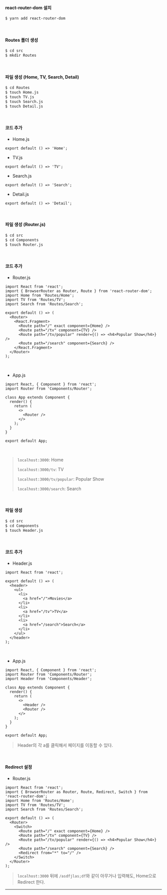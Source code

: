 #### react-router-dom 설치

```bash
$ yarn add react-router-dom
```

<br>

#### Routes 폴더 생성

```bash
$ cd src
$ mkdir Routes
```

<br>

#### 파일 생성 (Home, TV, Search, Detail)

```bash
$ cd Routes
$ touch Home.js
$ touch TV.js
$ touch Search.js
$ touch Detail.js
```

<br>

#### 코드 추가

- Home.js

```react
export default () => 'Home';
```

- TV.js

```react
export default () => 'TV';
```

- Search.js

```react
export default () => 'Search';
```

- Detail.js

```react
export default () => 'Detail';
```

<br>

#### 파일 생성 (Router.js)

```bash
$ cd src
$ cd Components
$ touch Router.js
```

<br>

#### 코드 추가

- Router.js

```react
import React from 'react';
import { BrowserRouter as Router, Route } from 'react-router-dom';
import Home from 'Routes/Home';
import TV from 'Routes/TV';
import Search from 'Routes/Search';

export default () => (
  <Router>
    <React.Fragment>
      <Route path="/" exact component={Home} />
      <Route path="/tv" component={TV} />
      <Route path="/tv/popular" render={() => <h4>Popular Show</h4>} />
      <Route path="/search" component={Search} />
    </React.Fragment>
  </Router>
);
```

<br>

- App.js

```react
import React, { Component } from 'react';
import Router from 'Components/Router';

class App extends Component {
  render() {
    return (
      <>
        <Router />
      </>
    );
  }
}

export default App;
```

<br>

> `localhost:3000`: Home
>
> `localhost:3000/tv`: TV
>
> `localhost:3000/tv/popular`: Popular Show
>
> `localhost:3000/search`: Search

<br>

#### 파일 생성

```bash
$ cd src
$ cd Components
$ touch Header.js
```

<br>

#### 코드 추가

- Header.js

```react
import React from 'react';

export default () => (
  <header>
    <ul>
      <li>
        <a href="/">Movies</a>
      </li>
      <li>
        <a href="/tv">TV</a>
      </li>
      <li>
        <a href="/search">Search</a>
      </li>
    </ul>
  </header>
);
```

<br>

- App.js

```react
import React, { Component } from 'react';
import Router from 'Components/Router';
import Header from 'Components/Header';

class App extends Component {
  render() {
    return (
      <>
        <Header />
        <Router />
      </>
    );
  }
}

export default App;
```

> Header의 각 a를 클릭해서 페이지를 이동할 수 있다.

<br>

#### Redirect 설정

- Router.js

```react
import React from 'react';
import { BrowserRouter as Router, Route, Redirect, Switch } from 'react-router-dom';
import Home from 'Routes/Home';
import TV from 'Routes/TV';
import Search from 'Routes/Search';

export default () => (
  <Router>
    <Switch>
      <Route path="/" exact component={Home} />
      <Route path="/tv" component={TV} />
      <Route path="/tv/popular" render={() => <h4>Popular Show</h4>} />
      <Route path="/search" component={Search} />
      <Redirect from="*" to="/" />
    </Switch>
  </Router>
);
```

> `localhost:3000` 뒤에 `/asdfjlas;df`와 같이 아무거나 입력해도, Home으로 Redirect 한다.

------

<br>

<br>